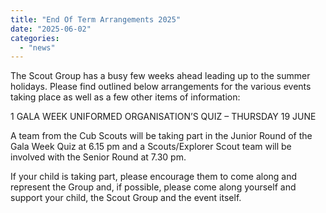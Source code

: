 ```yaml
---
title: "End Of Term Arrangements 2025"
date: "2025-06-02"
categories: 
  - "news"
---
```


The Scout Group has a busy few weeks ahead leading up to the summer holidays.   Please find outlined below arrangements for the various events taking place as well as a few other items of information:

 1 GALA WEEK UNIFORMED ORGANISATION’S QUIZ – THURSDAY 19 JUNE

A team from the Cub Scouts will be taking part in the Junior Round of the Gala Week Quiz at 6.15 pm and a Scouts/Explorer Scout team will be involved with the Senior Round at 7.30 pm.  

If your child is taking part, please encourage them to come along and represent the Group and, if possible, please come along yourself and support your child, the Scout Group and the event itself.
